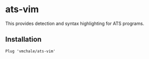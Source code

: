 # ats-vim

This provides detection and syntax highlighting for ATS programs.

## Installation

```vim
Plug 'vmchale/ats-vim'
```
